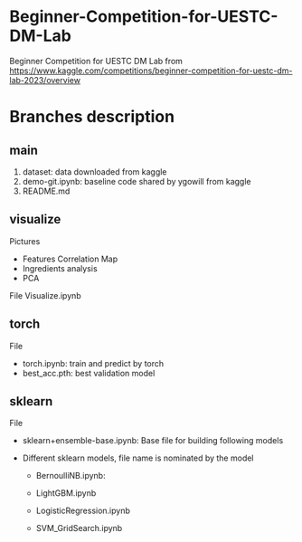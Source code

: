 # Beginner-Competition-for-UESTC-DM-Lab
Beginner Competition for UESTC DM Lab from https://www.kaggle.com/competitions/beginner-competition-for-uestc-dm-lab-2023/overview

# Branches description

## main

1. dataset: data downloaded from kaggle
2. demo-git.ipynb: baseline code shared by ygowill from kaggle
3. README.md

## visualize
Pictures
- Features Correlation Map
- Ingredients analysis
- PCA

File Visualize.ipynb



## torch

File

- torch.ipynb: train and predict by torch
- best_acc.pth: best validation model



## sklearn

File

- sklearn+ensemble-base.ipynb: Base file for building following models

- Different sklearn models, file name is nominated by the model

  - BernoulliNB.ipynb:

  - LightGBM.ipynb

  - LogisticRegression.ipynb

  - SVM_GridSearch.ipynb



